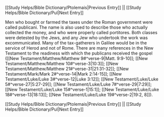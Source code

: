 [[Study Helps/Bible Dictionary/Ptolemais|Previous Entry]]  ||  [[Study Helps/Bible Dictionary/Pul|Next Entry]]

 Men who bought or farmed the taxes under the Roman government were called publicani. The name is also used to describe those who actually collected the money, and who were properly called portitores. Both classes were detested by the Jews, and any Jew who undertook the work was excommunicated. Many of the tax-gatherers in Galilee would be in the service of Herod and not of Rome. There are many references in the New Testament to the readiness with which the publicans received the gospel ([[New Testament/Matthew/Matthew 9#^verse-9|Matt. 9:9-10]]; [[New Testament/Matthew/Matthew 10#^verse-3|10:3]]; [[New Testament/Matthew/Matthew 21#^verse-31|21:31-32]]; [[New Testament/Mark/Mark 2#^verse-14|Mark 2:14-15]]; [[New Testament/Luke/Luke 3#^verse-12|Luke 3:12]]; [[New Testament/Luke/Luke 5#^verse-27|5:27-29]]; [[New Testament/Luke/Luke 7#^verse-29|7:29]]; [[New Testament/Luke/Luke 15#^verse-1|15:1]]; [[New Testament/Luke/Luke 18#^verse-13|18:13]]; [[New Testament/Luke/Luke 19#^verse-2|19:2, 8]]).

[[Study Helps/Bible Dictionary/Ptolemais|Previous Entry]]  ||  [[Study Helps/Bible Dictionary/Pul|Next Entry]]